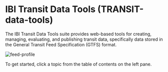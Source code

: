 # IBI Transit Data Tools (TRANSIT-data-tools)

The IBI Transit Data Tools suite provides web-based tools for creating, managing, evaluating, and publishing transit data, specifically data stored in the General Transit Feed Specification (GTFS) format.

![feed-profile](https://datatools-builds.s3.amazonaws.com/docs/intro/feed-profile.png)

To get started, click a topic from the table of contents on the left pane.
